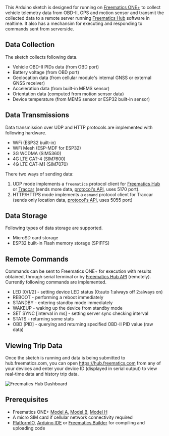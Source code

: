 This Arduino sketch is designed for running on [Freematics ONE+](https://freematics.com/products/freematics-one-plus/) to collect vehicle telemetry data from OBD-II, GPS and motion sensor and transmit the collected data to a remote server running [Freematics Hub](https://freematics.com/hub) software in realtime. It also has a mechansim for executing and responding to commands sent from serverside.

Data Collection
---------------

The sketch collects following data.

* Vehicle OBD-II PIDs data (from OBD port)
* Battery voltage (from OBD port)
* Geolocation data (from cellular module's internal GNSS or external GNSS receiver)
* Acceleration data (from built-in MEMS sensor)
* Orientation data (computed from motion sensor data)
* Device temperature (from MEMS sensor or ESP32 built-in sensor)

Data Transmissions
------------------

Data transmission over UDP and HTTP protocols are implemented with following hardware.
* WiFi (ESP32 built-in)
* WiFi Mesh (ESP-MDF for ESP32)
* 3G WCDMA (SIM5360)
* 4G LTE CAT-4 (SIM7600)
* 4G LTE CAT-M1 (SIM7070)

There two ways of sending data:
1. UDP mode implements a `freematics` protocol client for [Freematics Hub](https://freematics.com/hub/) or [Traccar](https://www.traccar.org) (sends more data, [protocol's API](https://freematics.com/pages/hub/api/), uses 5170 port).
2. HTTP/HTTPS mode implements a `osmand` protocol client for Traccar (sends only location data, [protocol's API](https://www.traccar.org/osmand/), uses 5055 port) 

Data Storage
------------

Following types of data storage are supported.

* MicroSD card storage
* ESP32 built-in Flash memory storage (SPIFFS)

Remote Commands
---------------

Commands can be sent to Freematics ONE+ for execution with results obtained, through serial terminal or by [Freematics Hub API](https://freematics.com/hub/api/) (remotely). Currently following commands are implemented.

* LED [0/1/2] - setting device LED status (0:auto 1:always off 2:always on)
* REBOOT - performing a reboot immediately
* STANDBY - entering standby mode immediately
* WAKEUP - waking up the device from standby mode
* SET SYNC [interval in ms] - setting server sync checking interval
* STATS - returning some stats
* OBD [PID] - querying and returning specified OBD-II PID value (raw data)

Viewing Trip Data
-----------------

Once the sketch is running and data is being submitted to hub.freematics.com, you can open https://hub.freematics.com from any of your devices and enter your device ID (displayed in serial output) to view real-time data and history trip data.

![Freematics Hub Dashboard](https://freematics.com/pages/wp-content/uploads/2019/01/freematics_hub_dash-1024x576.png)

Prerequisites
-------------

* Freematics ONE+ [Model A](https://freematics.com/products/freematics-one-plus/), [Model B](https://freematics.com/products/freematics-one-plus-model-b/), [Model H](https://freematics.com/products/freematics-one-plus-model-h/)
* A micro SIM card if cellular network connectivity required
* [PlatformIO](http://platformio.org/), [Arduino IDE](https://github.com/espressif/arduino-esp32#installation-instructions) or [Freematics Builder](https://freematics.com/software/arduino-builder) for compiling and uploading code
